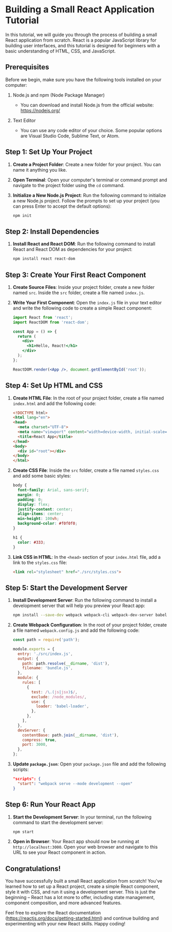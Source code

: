# Building a Small React Application Tutorial

In this tutorial, we will guide you through the process of building a small React application from scratch. React is a popular JavaScript library for building user interfaces, and this tutorial is designed for beginners with a basic understanding of HTML, CSS, and JavaScript.

## Prerequisites

Before we begin, make sure you have the following tools installed on your computer:

1. Node.js and npm (Node Package Manager)
   - You can download and install Node.js from the official website: https://nodejs.org/

2. Text Editor
   - You can use any code editor of your choice. Some popular options are Visual Studio Code, Sublime Text, or Atom.

## Step 1: Set Up Your Project

1. **Create a Project Folder**: Create a new folder for your project. You can name it anything you like.

2. **Open Terminal**: Open your computer's terminal or command prompt and navigate to the project folder using the `cd` command.

3. **Initialize a New Node.js Project**: Run the following command to initialize a new Node.js project. Follow the prompts to set up your project (you can press Enter to accept the default options):

   ```bash
   npm init
   ```

## Step 2: Install Dependencies

1. **Install React and React DOM**: Run the following command to install React and React DOM as dependencies for your project:

   ```bash
   npm install react react-dom
   ```

## Step 3: Create Your First React Component

1. **Create Source Files**: Inside your project folder, create a new folder named `src`. Inside the `src` folder, create a file named `index.js`.

2. **Write Your First Component**: Open the `index.js` file in your text editor and write the following code to create a simple React component:

   ```jsx
   import React from 'react';
   import ReactDOM from 'react-dom';

   const App = () => {
     return (
       <div>
         <h1>Hello, React!</h1>
       </div>
     );
   };

   ReactDOM.render(<App />, document.getElementById('root'));
   ```

## Step 4: Set Up HTML and CSS

1. **Create HTML File**: In the root of your project folder, create a file named `index.html` and add the following code:

   ```html
   <!DOCTYPE html>
   <html lang="en">
   <head>
     <meta charset="UTF-8">
     <meta name="viewport" content="width=device-width, initial-scale=1.0">
     <title>React App</title>
   </head>
   <body>
     <div id="root"></div>
   </body>
   </html>
   ```

2. **Create CSS File**: Inside the `src` folder, create a file named `styles.css` and add some basic styles:

   ```css
   body {
     font-family: Arial, sans-serif;
     margin: 0;
     padding: 0;
     display: flex;
     justify-content: center;
     align-items: center;
     min-height: 100vh;
     background-color: #f0f0f0;
   }

   h1 {
     color: #333;
   }
   ```

3. **Link CSS in HTML**: In the `<head>` section of your `index.html` file, add a link to the `styles.css` file:

   ```html
   <link rel="stylesheet" href="./src/styles.css">
   ```

## Step 5: Start the Development Server

1. **Install Development Server**: Run the following command to install a development server that will help you preview your React app:

   ```bash
   npm install --save-dev webpack webpack-cli webpack-dev-server babel-loader @babel/core @babel/preset-react
   ```

2. **Create Webpack Configuration**: In the root of your project folder, create a file named `webpack.config.js` and add the following code:

   ```javascript
   const path = require('path');

   module.exports = {
     entry: './src/index.js',
     output: {
       path: path.resolve(__dirname, 'dist'),
       filename: 'bundle.js',
     },
     module: {
       rules: [
         {
           test: /\.(js|jsx)$/,
           exclude: /node_modules/,
           use: {
             loader: 'babel-loader',
           },
         },
       ],
     },
     devServer: {
       contentBase: path.join(__dirname, 'dist'),
       compress: true,
       port: 3000,
     },
   };
   ```

3. **Update `package.json`**: Open your `package.json` file and add the following scripts:

   ```json
   "scripts": {
     "start": "webpack serve --mode development --open"
   }
   ```

## Step 6: Run Your React App

1. **Start the Development Server**: In your terminal, run the following command to start the development server:

   ```bash
   npm start
   ```

2. **Open in Browser**: Your React app should now be running at `http://localhost:3000`. Open your web browser and navigate to this URL to see your React component in action.

## Congratulations!

You have successfully built a small React application from scratch! You've learned how to set up a React project, create a simple React component, style it with CSS, and run it using a development server. This is just the beginning – React has a lot more to offer, including state management, component composition, and more advanced features.

Feel free to explore the React documentation (https://reactjs.org/docs/getting-started.html) and continue building and experimenting with your new React skills. Happy coding!